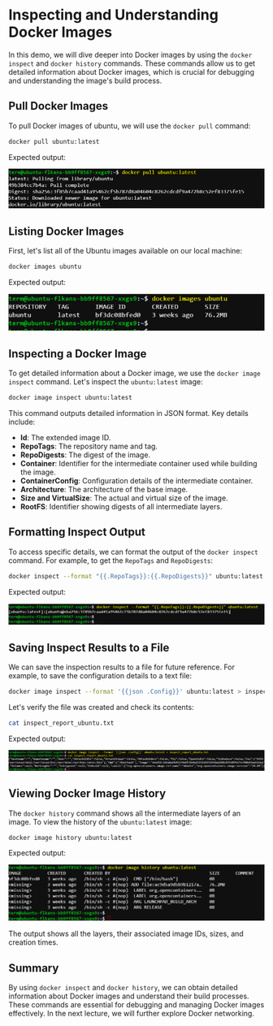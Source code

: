 # Inspecting and Understanding Docker Images

In this demo, we will dive deeper into Docker images by using the `docker inspect` and `docker history` commands. These commands allow us to get detailed information about Docker images, which is crucial for debugging and understanding the image's build process.

## Pull Docker Images

To pull Docker images of ubuntu, we will use the `docker pull` command:

```bash
docker pull ubuntu:latest
```

Expected output:

![alt text](image.png)

## Listing Docker Images

First, let's list all of the Ubuntu images available on our local machine:

```sh
docker images ubuntu
```

Expected output:

![alt text](image-1.png)

## Inspecting a Docker Image

To get detailed information about a Docker image, we use the `docker image inspect` command. Let's inspect the `ubuntu:latest` image:

```sh
docker image inspect ubuntu:latest
```

This command outputs detailed information in JSON format. Key details include:

- **Id**: The extended image ID.
- **RepoTags**: The repository name and tag.
- **RepoDigests**: The digest of the image.
- **Container**: Identifier for the intermediate container used while building the image.
- **ContainerConfig**: Configuration details of the intermediate container.
- **Architecture**: The architecture of the base image.
- **Size and VirtualSize**: The actual and virtual size of the image.
- **RootFS**: Identifier showing digests of all intermediate layers.

## Formatting Inspect Output

To access specific details, we can format the output of the `docker inspect` command. For example, to get the `RepoTags` and `RepoDigests`:

```sh
docker inspect --format "{{.RepoTags}}:{{.RepoDigests}}" ubuntu:latest
```

Expected output:

![alt text](image-2.png)

## Saving Inspect Results to a File

We can save the inspection results to a file for future reference. For example, to save the configuration details to a text file:

```sh
docker image inspect --format '{{json .Config}}' ubuntu:latest > inspect_report_ubuntu.txt
```



Let's verify the file was created and check its contents:

```sh
cat inspect_report_ubuntu.txt
```

Expected output:

![alt text](image-3.png)

## Viewing Docker Image History

The `docker history` command shows all the intermediate layers of an image. To view the history of the `ubuntu:latest` image:

```sh
docker image history ubuntu:latest
```

Expected output:

![alt text](image-4.png)

The output shows all the layers, their associated image IDs, sizes, and creation times.



## Summary

By using `docker inspect` and `docker history`, we can obtain detailed information about Docker images and understand their build processes. These commands are essential for debugging and managing Docker images effectively. In the next lecture, we will further explore Docker networking.